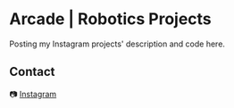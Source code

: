 # Arcade | Robotics Projects
Posting my Instagram projects' description and code here.

## Contact
📷 [Instagram](https://www.instagram.com/itsarc4de/)
#